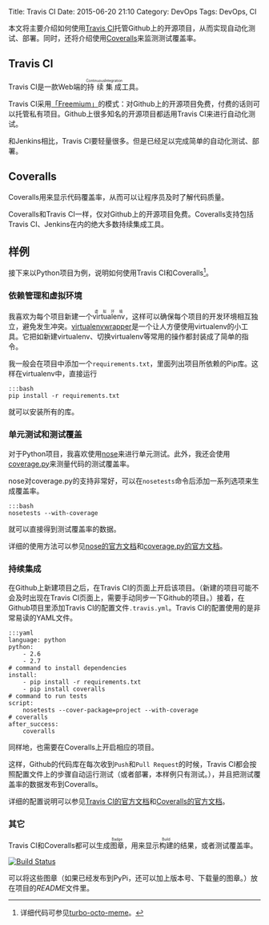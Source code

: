 Title: Travis CI
Date: 2015-06-20 21:10
Category: DevOps
Tags: DevOps, CI

本文将主要介绍如何使用[Travis CI](https://travis-ci.org)托管Github上的开源项目，从而实现自动化测试、部署。同时，还将介绍使用[Coveralls](https://coveralls.io/)来监测测试覆盖率。

## Travis CI

Travis CI是一款Web端的<ruby>持续<rt>Continuous</rt></ruby> <ruby>集成<rt>Integration</rt></ruby>工具。

Travis CI采用[「Freemium」](https://en.wikipedia.org/wiki/Freemium)的模式：对Github上的开源项目免费，付费的话则可以托管私有项目。Github上很多知名的开源项目都适用Travis CI来进行自动化测试。

和Jenkins相比，Travis CI要轻量很多。但是已经足以完成简单的自动化测试、部署。

## Coveralls

Coveralls用来显示代码覆盖率，从而可以让程序员及时了解代码质量。

Coveralls和Travis CI一样，仅对Github上的开源项目免费。Coveralls支持包括Travis CI、Jenkins在内的绝大多数持续集成工具。

## 样例

接下来以Python项目为例，说明如何使用Travis CI和Coveralls[^src]。

### 依赖管理和虚拟环境

我喜欢为每个项目新建一个<ruby>virtualenv<rt>虚拟环境</rt></ruby>，这样可以确保每个项目的开发环境相互独立，避免发生冲突。[virtualenvwrapper](https://virtualenvwrapper.readthedocs.org/en/latest/)是一个让人方便使用virtualenv的小工具。它把如新建virtualenv、切换virtualenv等常用的操作都封装成了简单的指令。

我一般会在项目中添加一个`requirements.txt`，里面列出项目所依赖的Pip库。这样在virtualenv中，直接运行

	:::bash
	pip install -r requirements.txt
	
就可以安装所有的库。

### 单元测试和测试覆盖

对于Python项目，我喜欢使用[nose](https://nose.readthedocs.org/en/latest/)来进行单元测试。此外，我还会使用[coverage.py](http://nedbatchelder.com/code/coverage/)来测量代码的测试覆盖率。

nose对coverage.py的支持非常好，可以在`nosetests`命令后添加一系列选项来生成覆盖率。

	:::bash
	nosetests --with-coverage

就可以直接得到测试覆盖率的数据。

详细的使用方法可以参见[nose的官方文档](https://nose.readthedocs.org/en/latest/)和[coverage.py的官方文档](http://nedbatchelder.com/code/coverage/cmd.html)。

### 持续集成
在Github上新建项目之后，在Travis CI的页面上开启该项目。（新建的项目可能不会及时出现在Travis CI页面上，需要手动同步一下Github的项目。）接着，在Github项目里添加Travis CI的配置文件`.travis.yml`。Travis CI的配置使用的是非常易读的YAML文件。

	:::yaml
	language: python
	python:
	    - 2.6
	    - 2.7
	# command to install dependencies
	install:
	    - pip install -r requirements.txt
	    - pip install coveralls
	# command to run tests
	script:
	    nosetests --cover-package=project --with-coverage
	# coveralls
	after_success:
	    coveralls

同样地，也需要在Coveralls上开启相应的项目。

这样，Github的代码库在每次收到`Push`和`Pull Request`的时候，Travis CI都会按照配置文件上的步骤自动运行测试（或者部署，本样例只有测试。），并且把测试覆盖率的数据发布到Coveralls。

详细的配置说明可以参见[Travis CI的官方文档](http://docs.travis-ci.com/)和[Coveralls的官方文档](https://coveralls.zendesk.com/hc/en-us)。

### 其它
Travis CI和Coveralls都可以生成<ruby>图章<rt>Badge</rt></ruby>，用来显示<ruby>构建<rt>Build</rt></ruby>的结果，或者测试覆盖率。

[![Build Status](https://travis-ci.org/yumminhuang/turbo-octo-meme.svg?branch=master)](https://travis-ci.org/yumminhuang/turbo-octo-meme)

可以将这些图章（如果已经发布到PyPi，还可以加上版本号、下载量的图章。）放在项目的*README*文件里。

[^src]: 详细代码可参见[turbo-octo-meme](https://github.com/yumminhuang/turbo-octo-meme)。